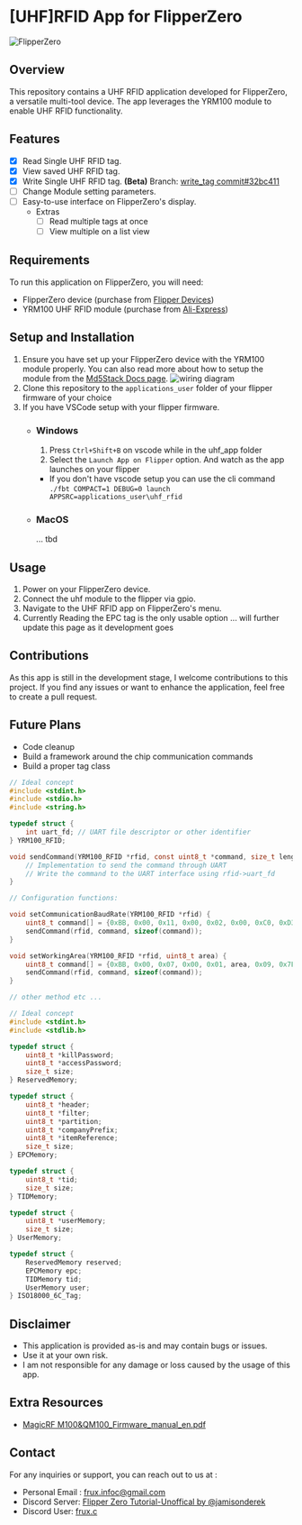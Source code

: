# [UHF]RFID App for FlipperZero

![FlipperZero](assets/img/uhf_demo_app.jpg)

## Overview

This repository contains a UHF RFID application developed for FlipperZero, a versatile multi-tool device. The app leverages the YRM100 module to enable UHF RFID functionality.

## Features

- [x] Read Single UHF RFID tag.
- [x] View saved UHF RFID tag.
- [x] Write Single UHF RFID tag. __(Beta)__ Branch: [write_tag commit#32bc411](https://github.com/frux-c/uhf_rfid/commit/32bc4114c707b128db91ab01b2f49d0cb852d257)
- [ ] Change Module setting parameters.
- [ ] Easy-to-use interface on FlipperZero's display.
    - Extras
        - [ ] Read multiple tags at once
        - [ ] View multiple on a list view

## Requirements

To run this application on FlipperZero, you will need:

- FlipperZero device (purchase from [Flipper Devices](https://www.flipperdevices.com))
- YRM100 UHF RFID module (purchase from [Ali-Express](https://www.aliexpress.com/item/1005005296512846.html))

## Setup and Installation

1. Ensure you have set up your FlipperZero device with the YRM100 module properly. You can also read more about how to setup the module from the [Md5Stack Docs page](http://docs.m5stack.com/en/unit/uhf_rfid).
   ![wiring diagram](https://static-cdn.m5stack.com/resource/docs/products/unit/uhf_rfid/uhf_rfid_sch_01.webp)
2. Clone this repository to the `applications_user` folder of your flipper firmware of your choice
3. If you have VSCode setup with your flipper firmware.
   - ### Windows
     1. Press `Ctrl+Shift+B` on vscode while in the uhf_app folder
     2. Select the `Launch App on Flipper` option. And watch as the app launches on your flipper
     - If you don't have vscode setup you can use the cli command `./fbt COMPACT=1 DEBUG=0 launch APPSRC=applications_user\uhf_rfid`
   - ### MacOS
     ... tbd

## Usage

1. Power on your FlipperZero device.
2. Connect the uhf module to the flipper via gpio.
3. Navigate to the UHF RFID app on FlipperZero's menu.
4. Currently Reading the EPC tag is the only usable option
... will further update this page as it development goes

## Contributions

As this app is still in the development stage, I welcome contributions to this project. If you find any issues or want to enhance the application, feel free to create a pull request.

<!-- ## License

This project is licensed under the [MIT License](link_to_license_file). -->

## Future Plans
- Code cleanup
- Build a framework around the chip communication commands
- Build a proper tag class
```c
// Ideal concept
#include <stdint.h>
#include <stdio.h>
#include <string.h>

typedef struct {
    int uart_fd; // UART file descriptor or other identifier
} YRM100_RFID;

void sendCommand(YRM100_RFID *rfid, const uint8_t *command, size_t length) {
    // Implementation to send the command through UART
    // Write the command to the UART interface using rfid->uart_fd
}

// Configuration functions:

void setCommunicationBaudRate(YRM100_RFID *rfid) {
    uint8_t command[] = {0xBB, 0x00, 0x11, 0x00, 0x02, 0x00, 0xC0, 0xD3, 0x7E};
    sendCommand(rfid, command, sizeof(command));
}

void setWorkingArea(YRM100_RFID *rfid, uint8_t area) {
    uint8_t command[] = {0xBB, 0x00, 0x07, 0x00, 0x01, area, 0x09, 0x7E}; 
    sendCommand(rfid, command, sizeof(command));
}

// other method etc ... 
```

```c
// Ideal concept
#include <stdint.h>
#include <stdlib.h>

typedef struct {
    uint8_t *killPassword;
    uint8_t *accessPassword;
    size_t size;
} ReservedMemory;

typedef struct {
    uint8_t *header;
    uint8_t *filter;
    uint8_t *partition;
    uint8_t *companyPrefix;
    uint8_t *itemReference;
    size_t size;
} EPCMemory;

typedef struct {
    uint8_t *tid;
    size_t size;
} TIDMemory;

typedef struct {
    uint8_t *userMemory;
    size_t size;
} UserMemory;

typedef struct {
    ReservedMemory reserved;
    EPCMemory epc;
    TIDMemory tid;
    UserMemory user;
} ISO18000_6C_Tag;
```

## Disclaimer

- This application is provided as-is and may contain bugs or issues.
- Use it at your own risk.
- I am not responsible for any damage or loss caused by the usage of this app.

## Extra Resources

- [MagicRF M100&QM100_Firmware_manual_en.pdf](assets/res/MagicRF_M100&QM100_Firmware_manual_en.pdf)

## Contact

For any inquiries or support, you can reach out to us at :

- Personal Email : [frux.infoc@gmail.com](mailto:frux.infoc@gmail.com)
- Discord Server: [Flipper Zero Tutorial-Unoffical by @jamisonderek](https://discord.gg/REunuAnTX9)
- Discord User: [frux.c]()
